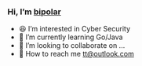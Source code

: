 ### Hi, I’m [bipolar](https://github.com/bipol4r)

- :laughing: I’m interested in Cyber Security
- :hocho: I’m currently learning Go/Java
- 💞️ I’m looking to collaborate on ...
- :email: How to reach me tt@outlook.com

<!---
bipol4r/bipol4r is a ✨ special ✨ repository because its `README.md` (this file) appears on your GitHub profile.
You can click the Preview link to take a look at your changes.
--->
